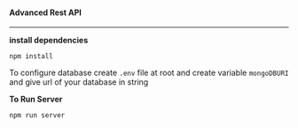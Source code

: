 #### Advanced Rest API
---
**install dependencies**
```
npm install
```
To configure database  create `.env` file at root and create variable ``mongoDBURI`` and give url of your database in string

**To Run Server**
```
npm run server
```
